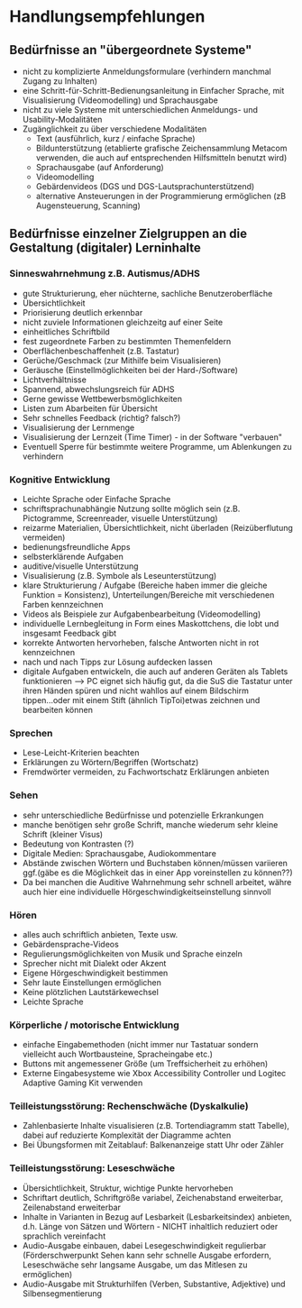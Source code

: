 # Handlungsempfehlungen

## Bedürfnisse an "übergeordnete Systeme"
* nicht zu komplizierte Anmeldungsformulare (verhindern manchmal Zugang zu Inhalten)
* eine Schritt-für-Schritt-Bedienungsanleitung in Einfacher Sprache, mit Visualisierung (Videomodelling) und Sprachausgabe
* nicht zu viele Systeme mit unterschiedlichen Anmeldungs- und Usability-Modalitäten
* Zugänglichkeit zu   über verschiedene Modalitäten
    * Text (ausführlich, kurz / einfache Sprache)
    * Bildunterstützung (etablierte grafische Zeichensammlung Metacom verwenden, die auch auf entsprechenden Hilfsmitteln benutzt wird)
    * Sprachausgabe (auf Anforderung)
    * Videomodelling
    * Gebärdenvideos (DGS und DGS-Lautsprachunterstützend)
    * alternative Ansteuerungen in der Programmierung ermöglichen (zB Augensteuerung, Scanning)


## Bedürfnisse einzelner Zielgruppen an die Gestaltung (digitaler) Lerninhalte 


### Sinneswahrnehmung z.B. Autismus/ADHS
* gute Strukturierung, eher nüchterne, sachliche Benutzeroberfläche
* Übersichtlichkeit
* Priorisierung deutlich erkennbar
* nicht zuviele Informationen gleichzeitg auf einer Seite
* einheitliches Schriftbild
* fest zugeordnete Farben zu bestimmten Themenfeldern
* Oberflächenbeschaffenheit (z.B. Tastatur)
* Gerüche/Geschmack (zur Mithilfe beim Visualisieren)
* Geräusche (Einstellmöglichkeiten bei der Hard-/Software) 
* Lichtverhältnisse 
* Spannend, abwechslungsreich für ADHS
* Gerne gewisse Wettbewerbsmöglichkeiten
* Listen zum Abarbeiten für Übersicht
* Sehr schnelles Feedback (richtig? falsch?) 
* Visualisierung der Lernmenge 
* Visualisierung der Lernzeit (Time Timer) - in der Software "verbauen"
* Eventuell Sperre für bestimmte weitere Programme, um Ablenkungen zu verhindern

### Kognitive Entwicklung 
- Leichte Sprache oder Einfache Sprache 
- schriftsprachunabhängie Nutzung sollte möglich sein (z.B. Pictogramme, Screenreader, visuelle Unterstützung)
- reizarme Materialien, Übersichtlichkeit, nicht überladen (Reizüberflutung vermeiden)
- bedienungsfreundliche Apps
- selbsterklärende Aufgaben
- auditive/visuelle Unterstützung
- Visualisierung (z.B. Symbole als Leseunterstützung)
- klare Strukturierung / Aufgabe (Bereiche haben immer die gleiche Funktion = Konsistenz), Unterteilungen/Bereiche mit verschiedenen Farben kennzeichnen
- Videos als Beispiele zur Aufgabenbearbeitung (Videomodelling)
- individuelle Lernbegleitung in Form eines Maskottchens, die lobt und insgesamt Feedback gibt
- korrekte Antworten hervorheben, falsche Antworten nicht in rot kennzeichnen
- nach und nach Tipps zur Lösung aufdecken lassen
- digitale Aufgaben entwickeln, die auch auf anderen Geräten als Tablets funktionieren --> PC eignet sich häufig gut, da die SuS die Tastatur unter ihren Händen spüren und nicht wahllos auf einem Bildschirm tippen...oder mit einem Stift (ähnlich TipToi)etwas zeichnen und bearbeiten können

### Sprechen 
- Lese-Leicht-Kriterien beachten
- Erklärungen zu Wörtern/Begriffen (Wortschatz)
- Fremdwörter vermeiden, zu Fachwortschatz Erklärungen anbieten

### Sehen
- sehr unterschiedliche Bedürfnisse und potenzielle Erkrankungen
- manche benötigen sehr große Schrift, manche wiederum sehr kleine Schrift (kleiner Visus)
- Bedeutung von Kontrasten (?)
- Digitale Medien: Sprachausgabe, Audiokommentare
- Abstände zwischen Wörtern und Buchstaben können/müssen variieren ggf.(gäbe es die Möglichkeit das in einer App voreinstellen zu können??)
- Da bei manchen die Auditive Wahrnehmung sehr schnell arbeitet, währe auch hier eine individuelle Hörgeschwindigkeitseinstellung sinnvoll

### Hören
- alles auch schriftlich anbieten, Texte usw.
- Gebärdensprache-Videos 
- Regulierungsmöglichkeiten von Musik und Sprache einzeln
- Sprecher nicht mit Dialekt oder Akzent
- Eigene Hörgeschwindigkeit bestimmen
- Sehr laute Einstellungen ermöglichen
- Keine plötzlichen Lautstärkewechsel
- Leichte Sprache 


### Körperliche / motorische Entwicklung
- einfache Eingabemethoden (nicht immer nur Tastatuar sondern vielleicht auch Wortbausteine, Spracheingabe etc.)
- Buttons mit angemessener Größe (um Treffsicherheit zu erhöhen)
- Externe Eingabesysteme wie Xbox Accessibility Controller und Logitec Adaptive Gaming Kit verwenden

### Teilleistungsstörung: Rechenschwäche (Dyskalkulie)
- Zahlenbasierte Inhalte visualisieren (z.B. Tortendiagramm statt Tabelle), dabei auf reduzierte Komplexität der Diagramme achten
- Bei Übungsformen mit Zeitablauf: Balkenanzeige statt Uhr oder Zähler

### Teilleistungsstörung: Leseschwäche
- Übersichtlichkeit, Struktur, wichtige Punkte hervorheben
- Schriftart deutlich, Schriftgröße variabel, Zeichenabstand erweiterbar, Zeilenabstand erweiterbar
- Inhalte in Varianten in Bezug auf Lesbarkeit (Lesbarkeitsindex) anbieten, d.h. Länge von Sätzen und Wörtern - NICHT inhaltlich reduziert oder sprachlich vereinfacht
- Audio-Ausgabe einbauen, dabei Lesegeschwindigkeit regulierbar (Förderschwerpunkt Sehen kann sehr schnelle Ausgabe erfordern, Leseschwäche sehr langsame Ausgabe, um das Mitlesen zu ermöglichen)
- Audio-Ausgabe mit Strukturhilfen (Verben, Substantive, Adjektive) und Silbensegmentierung
